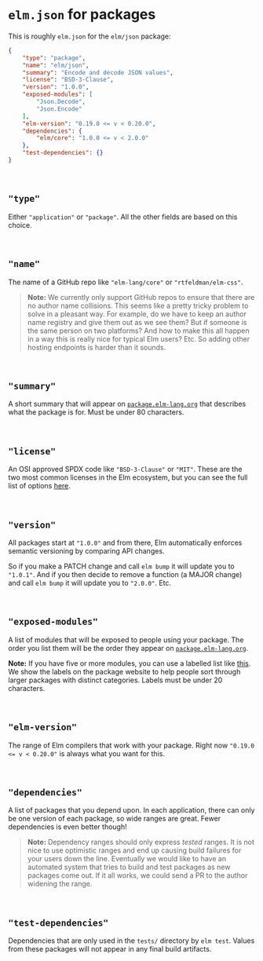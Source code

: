 # `elm.json` for packages

This is roughly `elm.json` for the `elm/json` package:

```json
{
    "type": "package",
    "name": "elm/json",
    "summary": "Encode and decode JSON values",
    "license": "BSD-3-Clause",
    "version": "1.0.0",
    "exposed-modules": [
        "Json.Decode",
        "Json.Encode"
    ],
    "elm-version": "0.19.0 <= v < 0.20.0",
    "dependencies": {
        "elm/core": "1.0.0 <= v < 2.0.0"
    },
    "test-dependencies": {}
}
```

<br>


## `"type"`

Either `"application"` or `"package"`. All the other fields are based on this choice.

<br>


## `"name"`

The name of a GitHub repo like `"elm-lang/core"` or `"rtfeldman/elm-css"`.

> **Note:** We currently only support GitHub repos to ensure that there are no author name collisions. This seems like a pretty tricky problem to solve in a pleasant way. For example, do we have to keep an author name registry and give them out as we see them? But if someone is the same person on two platforms? And how to make this all happen in a way this is really nice for typical Elm users? Etc. So adding other hosting endpoints is harder than it sounds.

<br>


## `"summary"`

A short summary that will appear on [`package.elm-lang.org`](https://package.elm-lang.org/) that describes what the package is for. Must be under 80 characters.

<br>


## `"license"`

An OSI approved SPDX code like `"BSD-3-Clause"` or `"MIT"`. These are the two most common licenses in the Elm ecosystem, but you can see the full list of options [here](https://spdx.org/licenses/).

<br>


## `"version"`

All packages start at `"1.0.0"` and from there, Elm automatically enforces semantic versioning by comparing API changes.

So if you make a PATCH change and call `elm bump` it will update you to `"1.0.1"`. And if you then decide to remove a function (a MAJOR change) and call `elm bump` it will update you to `"2.0.0"`. Etc.

<br>


## `"exposed-modules"`

A list of modules that will be exposed to people using your package. The order you list them will be the order they appear on [`package.elm-lang.org`](https://package.elm-lang.org/).

**Note:** If you have five or more modules, you can use a labelled list like [this](https://github.com/elm-lang/core/blob/master/elm.json). We show the labels on the package website to help people sort through larger packages with distinct categories. Labels must be under 20 characters.

<br>


## `"elm-version"`

The range of Elm compilers that work with your package. Right now `"0.19.0 <= v < 0.20.0"` is always what you want for this.

<br>


## `"dependencies"`

A list of packages that you depend upon. In each application, there can only be one version of each package, so wide ranges are great. Fewer dependencies is even better though!

> **Note:** Dependency ranges should only express _tested_ ranges. It is not nice to use optimistic ranges and end up causing build failures for your users down the line. Eventually we would like to have an automated system that tries to build and test packages as new packages come out. If it all works, we could send a PR to the author widening the range.

<br>


## `"test-dependencies"`

Dependencies that are only used in the `tests/` directory by `elm test`. Values from these packages will not appear in any final build artifacts.

